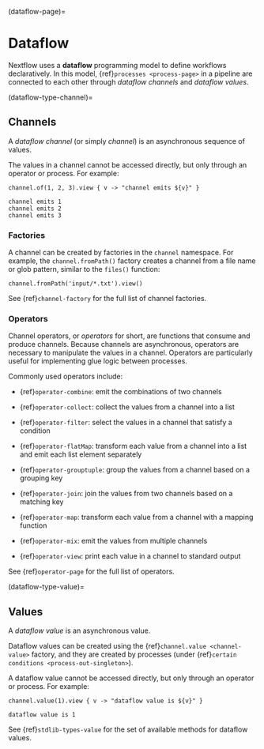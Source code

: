 (dataflow-page)=

# Dataflow

Nextflow uses a **dataflow** programming model to define workflows declaratively. In this model, {ref}`processes <process-page>` in a pipeline are connected to each other through *dataflow channels* and *dataflow values*.

(dataflow-type-channel)=

## Channels

A *dataflow channel* (or simply *channel*) is an asynchronous sequence of values.

The values in a channel cannot be accessed directly, but only through an operator or process. For example:

```nextflow
channel.of(1, 2, 3).view { v -> "channel emits ${v}" }
```

```console
channel emits 1
channel emits 2
channel emits 3
```

### Factories

A channel can be created by factories in the `channel` namespace. For example, the `channel.fromPath()` factory creates a channel from a file name or glob pattern, similar to the `files()` function:

```nextflow
channel.fromPath('input/*.txt').view()
```

See {ref}`channel-factory` for the full list of channel factories.

### Operators

Channel operators, or *operators* for short, are functions that consume and produce channels. Because channels are asynchronous, operators are necessary to manipulate the values in a channel. Operators are particularly useful for implementing glue logic between processes.

Commonly used operators include:

- {ref}`operator-combine`: emit the combinations of two channels

- {ref}`operator-collect`: collect the values from a channel into a list

- {ref}`operator-filter`: select the values in a channel that satisfy a condition

- {ref}`operator-flatMap`: transform each value from a channel into a list and emit each list element separately

- {ref}`operator-grouptuple`: group the values from a channel based on a grouping key

- {ref}`operator-join`: join the values from two channels based on a matching key

- {ref}`operator-map`: transform each value from a channel with a mapping function

- {ref}`operator-mix`: emit the values from multiple channels

- {ref}`operator-view`: print each value in a channel to standard output

See {ref}`operator-page` for the full list of operators.

(dataflow-type-value)=

## Values

A *dataflow value* is an asynchronous value.

Dataflow values can be created using the {ref}`channel.value <channel-value>` factory, and they are created by processes (under {ref}`certain conditions <process-out-singleton>`).

A dataflow value cannot be accessed directly, but only through an operator or process. For example:

```nextflow
channel.value(1).view { v -> "dataflow value is ${v}" }
```

```console
dataflow value is 1
```

See {ref}`stdlib-types-value` for the set of available methods for dataflow values.
